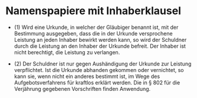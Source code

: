 # Namenspapiere mit Inhaberklausel

- (1) Wird eine Urkunde, in welcher der Gläubiger benannt ist, mit der Bestimmung ausgegeben, dass die in der Urkunde versprochene Leistung an jeden Inhaber bewirkt werden kann, so wird der Schuldner durch die Leistung an den Inhaber der Urkunde befreit. Der Inhaber ist nicht berechtigt, die Leistung zu verlangen.

- (2) Der Schuldner ist nur gegen Aushändigung der Urkunde zur Leistung verpflichtet. Ist die Urkunde abhanden gekommen oder vernichtet, so kann sie, wenn nicht ein anderes bestimmt ist, im Wege des Aufgebotsverfahrens für kraftlos erklärt werden. Die in § 802 für die Verjährung gegebenen Vorschriften finden Anwendung.

